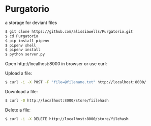# Purgatorio
a storage for deviant files
 ```sh
$ git clone https://github.com/alissiawells/Purgatorio.git
$ cd Purgatorio
$ pip install pipenv
$ pipenv shell
$ pipenv install
$ python server.py
```
Open http://localhost:8000 in browser or use curl:

Upload a file:
  
 ```sh
$ curl -i -X POST -F "file=@filename.txt" http://localhost:8000/
```
Download a file:
  
 ```sh
$ curl -O http://localhost:8000/store/fiilehash
```
Delete a file:
  
 ```sh
$ curl -i -X DELETE http://localhost:8000/store/filehash
```


